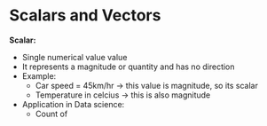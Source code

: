 # Scalars and Vectors

**Scalar:**

* Single numerical value value
* It represents a magnitude or quantity and has no direction
* Example:
  * Car speed = 45km/hr -> this value is magnitude, so its scalar
  * Temperature in celcius -> this is also magnitude
* Application in Data science:
  * Count of&#x20;
